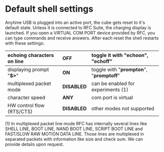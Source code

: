 # Default shell settings

Anytime USB is plugged into an active port, the cube gets reset to it's default state.
Unless it is connected to RFC Suite, the charging display is launched.
If you open a VIRTUAL COM PORT device provided by RFC, you can type commands and receive answers.
After each reset the shell restarts with these settings:

| echoing characters on line | **OFF** | toggle it with "**echoon**", "**echoff**" |
| :--- | :--- | :--- |
| displaying prompt "**$&gt;**" | **ON** | toggle with "**prompton**", "**promptoff**" |
| multiplexed packet mode | **DISABLED** | can be enabled for experiments (1) |
| character speed | **ANY** | com port is virtual |
| HW control flow (RTS/CTS) | **DISABLED** | other modes not supported |

(1) In multiplexed packet line mode RFC has internally several lines like SHELL LINE, BOOT LINE, NAND BOOT LINE, SCRIPT BOOT LINE and FAST/SLOW RAW MOTION DATA LINE. Those lines are multiplexed in separated packets with information like size and check sum. We can provide details upon request.

